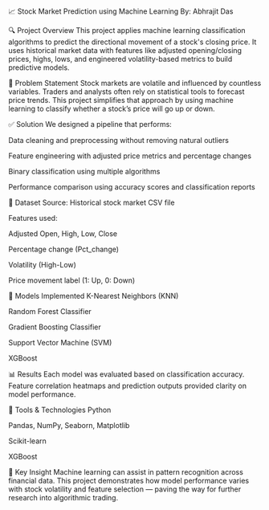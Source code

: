 📈 Stock Market Prediction using Machine Learning
By: Abhrajit Das

🔍 Project Overview
This project applies machine learning classification algorithms to predict the directional movement of a stock's closing price. It uses historical market data with features like adjusted opening/closing prices, highs, lows, and engineered volatility-based metrics to build predictive models.

🧠 Problem Statement
Stock markets are volatile and influenced by countless variables. Traders and analysts often rely on statistical tools to forecast price trends. This project simplifies that approach by using machine learning to classify whether a stock’s price will go up or down.

✅ Solution
We designed a pipeline that performs:

Data cleaning and preprocessing without removing natural outliers

Feature engineering with adjusted price metrics and percentage changes

Binary classification using multiple algorithms

Performance comparison using accuracy scores and classification reports

📂 Dataset
Source: Historical stock market CSV file

Features used:

Adjusted Open, High, Low, Close

Percentage change (Pct_change)

Volatility (High-Low)

Price movement label (1: Up, 0: Down)

🤖 Models Implemented
K-Nearest Neighbors (KNN)

Random Forest Classifier

Gradient Boosting Classifier

Support Vector Machine (SVM)

XGBoost

📊 Results
Each model was evaluated based on classification accuracy. Feature correlation heatmaps and prediction outputs provided clarity on model performance.

🚀 Tools & Technologies
Python

Pandas, NumPy, Seaborn, Matplotlib

Scikit-learn

XGBoost

📌 Key Insight
Machine learning can assist in pattern recognition across financial data. This project demonstrates how model performance varies with stock volatility and feature selection — paving the way for further research into algorithmic trading.

